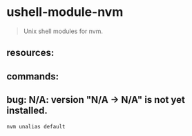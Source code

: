 # ushell-module-nvm
> Unix shell modules for nvm.

## resources:

## commands:

## bug: N/A: version "N/A -> N/A" is not yet installed.
```shell
nvm unalias default
```